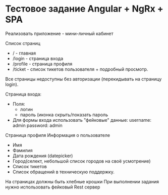 # Тестовое задание Angular + NgRx + SPA

Реализовать приложение - мини-личный кабинет

Список страниц
-    / - главная
-    /login - страница входа
-    /profile - страница профиля
-    /ticket - список тикетов пользователя + подробный просмотр. 
  
Все страницы недоступны без авторизации (перекидывать на страницу login).


Страница входа:
- Поля:
  - логин
  - пароль (иконка скрыть/показать пароль
- Для формы входа использовать "фейковые" данные:
username: admin
password: admin

Страница профиля
Информация о пользователе
- Имя
- Фамилия
- Дата рождения (datepicker)
- Город(селект, небольшой список городов на своё усмотрение)
- Список тикетов
- Список обращений в техническую поддержку.

На страницах должны быть хлебные крошки
При выполнении задания нужно использовать фейковый Rest сервер